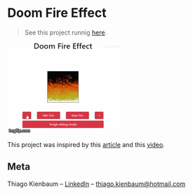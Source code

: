 # Doom Fire Effect
> See this project runnig [here](https://thiagokienbaum.github.io/doom-fire-effect/).

![](doom-fire-effect.gif)

This project was inspired by this [article](https://fabiensanglard.net/doom_fire_psx/) and this [video](https://youtu.be/fxm8cadCqbs).

## Meta
Thiago Kienbaum – [LinkedIn](https://www.linkedin.com/in/thiago-kienbaum/) – thiago.kienbaum@hotmail.com
